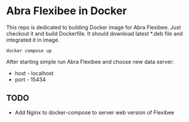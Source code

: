 # Abra Flexibee in Docker
This repo is dedicated to building Docker image for Abra Flexibee.
Just checkout it and build Dockerfile. It should download latest *.deb file and integrated it in image.

```shell
docker compose up
```

After starting simple run Abra Flexibee and choose new data server:

* host - localhost
* port - 15434

## TODO

* Add Nginx to docker-compose to server web version of Flexibee
